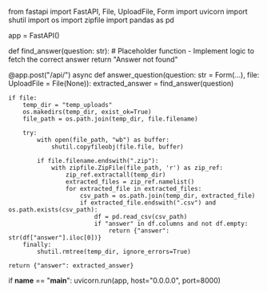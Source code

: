 from fastapi import FastAPI, File, UploadFile, Form
import uvicorn
import shutil
import os
import zipfile
import pandas as pd

app = FastAPI()

def find_answer(question: str):
    # Placeholder function - Implement logic to fetch the correct answer
    return "Answer not found"

@app.post("/api/")
async def answer_question(question: str = Form(...), file: UploadFile = File(None)):
    extracted_answer = find_answer(question)
    
    if file:
        temp_dir = "temp_uploads"
        os.makedirs(temp_dir, exist_ok=True)
        file_path = os.path.join(temp_dir, file.filename)
        
        try:
            with open(file_path, "wb") as buffer:
                shutil.copyfileobj(file.file, buffer)

            if file.filename.endswith(".zip"):
                with zipfile.ZipFile(file_path, 'r') as zip_ref:
                    zip_ref.extractall(temp_dir)
                    extracted_files = zip_ref.namelist()
                    for extracted_file in extracted_files:
                        csv_path = os.path.join(temp_dir, extracted_file)
                        if extracted_file.endswith(".csv") and os.path.exists(csv_path):
                            df = pd.read_csv(csv_path)
                            if "answer" in df.columns and not df.empty:
                                return {"answer": str(df["answer"].iloc[0])}
        finally:
            shutil.rmtree(temp_dir, ignore_errors=True)
    
    return {"answer": extracted_answer}

if __name__ == "__main__":
    uvicorn.run(app, host="0.0.0.0", port=8000)

